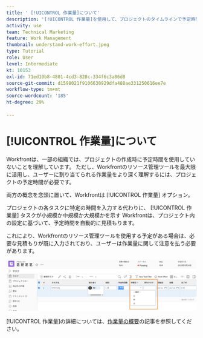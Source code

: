 ```yaml
---
title: ' [!UICONTROL 作業量]について'
description: '[!UICONTROL 作業量]を使用して、プロジェクトのタイムラインで予定時間数を簡単に見積もる方法を説明します。'
activity: use
team: Technical Marketing
feature: Work Management
thumbnail: understand-work-effort.jpeg
type: Tutorial
role: User
level: Intermediate
kt: 10153
exl-id: 71ed10b8-4801-4cd3-828c-334f6c3a86d8
source-git-commit: d1598021f9106630929dfa488ae331250616ee7e
workflow-type: tm+mt
source-wordcount: '185'
ht-degree: 29%

---
```


# [!UICONTROL 作業量]について

Workfrontは、一部の組織では、プロジェクトの作成時に予定時間を使用していないことを理解しています。 ただし、Workfrontのリソース管理ツールを最大限に活用し、ユーザーに割り当てられる作業量をより深く理解するには、プロジェクトの予定時間が必要です。

両方の概念を念頭に置いて、Workfrontは [!UICONTROL 作業量] オプション。

プロジェクトの各タスクに特定の時間を入力する代わりに、 [!UICONTROL 作業量] タスクが小規模か中規模か大規模かを示す Workfrontは、プロジェクト内の設定に基づいて、予定時間を自動的に見積もります。

これにより、Workfrontのリソース管理ツールを使用する予定がある場合は、必要な見積もりが既に入力されており、ユーザーは作業量に関して注意を払う必要があります。

![「[!UICONTROL 作業量]」列を使用したプロジェクトタスクのリスト](assets/planner-fund-work-effort.png)

[!UICONTROL 作業量]の詳細については、[作業量の概要](https://experienceleague.adobe.com/docs/workfront/using/manage-work/tasks/task-information/work-effort.html?lang=ja)の記事を参照してください。
